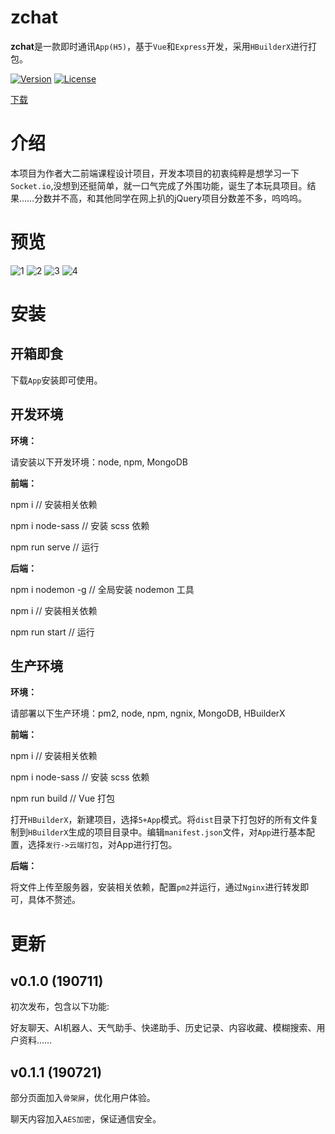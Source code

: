# zchat

**zchat**是一款即时通讯`App(H5)`，基于`Vue`和`Express`开发，采用`HBuilderX`进行打包。

[![Version](https://img.shields.io/badge/Release-0.1.1-green.svg)](https://github.com/izhaoo/zchat)
[![License](https://img.shields.io/badge/License-MIT-red.svg)](https://mit-license.org/)

[下载](https://github.com/izhaoo/zchat/releases)

# 介绍

本项目为作者大二前端课程设计项目，开发本项目的初衷纯粹是想学习一下`Socket.io`,没想到还挺简单，就一口气完成了外围功能，诞生了本玩具项目。结果……分数并不高，和其他同学在网上扒的jQuery项目分数差不多，呜呜呜。

# 预览

![1](https://pic.izhaoo.com/20190711212545.jpg)
![2](https://pic.izhaoo.com/20190711212544.jpg)
![3](https://pic.izhaoo.com/20190711212546.jpg)
![4](https://pic.izhaoo.com/20190711212549.jpg)

# 安装

## 开箱即食

下载`App`安装即可使用。

## 开发环境

**环境：**

请安装以下开发环境：node, npm, MongoDB

**前端：**

npm i    // 安装相关依赖

npm i node-sass    // 安装 scss 依赖

npm run serve    // 运行

**后端：**

npm i nodemon -g    // 全局安装 nodemon 工具

npm i    // 安装相关依赖

npm run start    // 运行

## 生产环境

**环境：**

请部署以下生产环境：pm2, node, npm, ngnix, MongoDB, HBuilderX

**前端：**

npm i    // 安装相关依赖

npm i node-sass    // 安装 scss 依赖

npm run build    // Vue 打包

打开`HBuilderX`，新建项目，选择`5+App`模式。将`dist`目录下打包好的所有文件复制到`HBuilderX`生成的项目目录中。编辑`manifest.json`文件，对`App`进行基本配置，选择`发行->云端打包`，对App进行打包。

**后端：**

将文件上传至服务器，安装相关依赖，配置`pm2`并运行，通过`Nginx`进行转发即可，具体不赘述。

# 更新

## v0.1.0 (190711)

初次发布，包含以下功能:

好友聊天、AI机器人、天气助手、快递助手、历史记录、内容收藏、模糊搜索、用户资料……

## v0.1.1 (190721)

部分页面加入`骨架屏`，优化用户体验。

聊天内容加入`AES加密`，保证通信安全。
